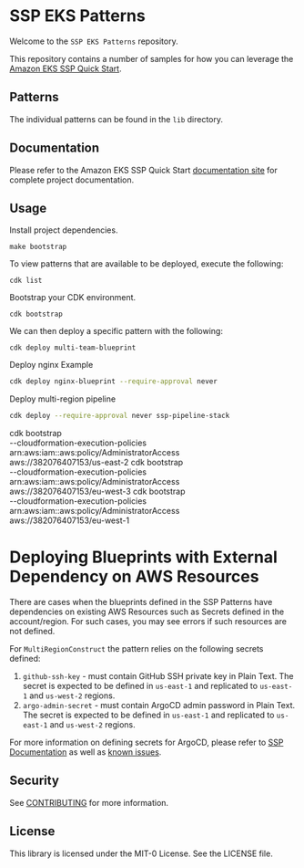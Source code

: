 # SSP EKS Patterns

Welcome to the `SSP EKS Patterns` repository.

This repository contains a number of samples for how you can leverage the [Amazon EKS SSP Quick Start](https://github.com/aws-quickstart/quickstart-ssp-amazon-eks).

## Patterns 

The individual patterns can be found in the `lib` directory. 

## Documentation

Please refer to the Amazon EKS SSP Quick Start [documentation site](https://aws-quickstart.github.io/quickstart-ssp-amazon-eks) for complete project documentation.

## Usage

Install project dependencies. 

```
make bootstrap
```

To view patterns that are available to be deployed, execute the following: 

```
cdk list
```

Bootstrap your CDK environment.

```
cdk bootstrap
```

We can then deploy a specific pattern with the following:

```
cdk deploy multi-team-blueprint
```

Deploy nginx Example

```bash
cdk deploy nginx-blueprint --require-approval never
```

Deploy multi-region pipeline
```bash
cdk deploy --require-approval never ssp-pipeline-stack  
```

cdk bootstrap \
  --cloudformation-execution-policies arn:aws:iam::aws:policy/AdministratorAccess \
  aws://382076407153/us-east-2
cdk bootstrap \
  --cloudformation-execution-policies arn:aws:iam::aws:policy/AdministratorAccess \
  aws://382076407153/eu-west-3
cdk bootstrap \
  --cloudformation-execution-policies arn:aws:iam::aws:policy/AdministratorAccess \
  aws://382076407153/eu-west-1


# Deploying Blueprints with External Dependency on AWS Resources

There are cases when the blueprints defined in the SSP Patterns have dependencies on existing AWS Resources such as Secrets defined in the account/region.
For such cases, you may see errors if such resources are not defined. 

For `MultiRegionConstruct` the pattern relies on the following secrets defined:

1. `github-ssh-key` - must contain GitHub SSH private key in Plain Text. The secret is expected to be defined in `us-east-1` and replicated to `us-east-1` and `us-west-2` regions.
2. `argo-admin-secret` - must contain ArgoCD admin password in Plain Text. The secret is expected to be defined in `us-east-1` and replicated to `us-east-1` and `us-west-2` regions.

For more information on defining secrets for ArgoCD, please refer to [SSP Documentation](https://github.com/aws-quickstart/quickstart-ssp-amazon-eks/blob/main/docs/addons/argo-cd.md#secrets-support) as well as [known issues](https://github.com/aws-quickstart/quickstart-ssp-amazon-eks/blob/main/docs/addons/argo-cd.md#known-issues).

## Security

See [CONTRIBUTING](CONTRIBUTING.md#security-issue-notifications) for more information.

## License

This library is licensed under the MIT-0 License. See the LICENSE file.

